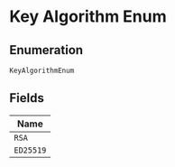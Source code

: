 
# Key Algorithm Enum

## Enumeration

`KeyAlgorithmEnum`

## Fields

| Name |
|  --- |
| `RSA` |
| `ED25519` |

